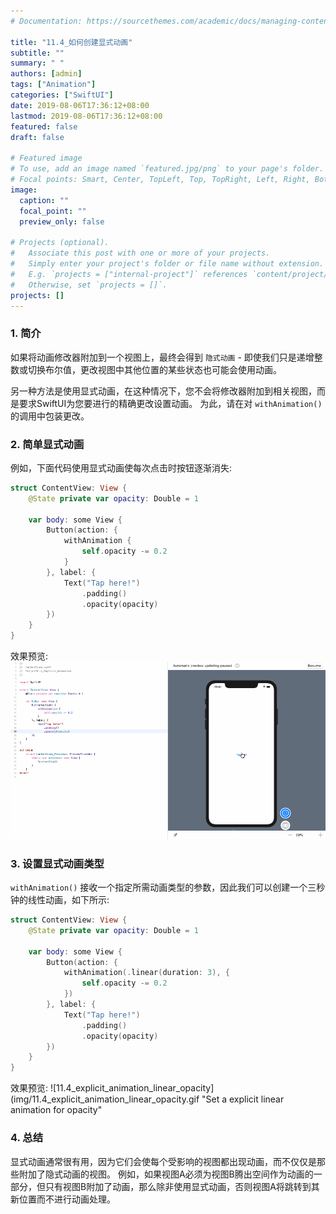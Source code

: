 ```yaml
---
# Documentation: https://sourcethemes.com/academic/docs/managing-content/

title: "11.4_如何创建显式动画"
subtitle: ""
summary: " "
authors: [admin]
tags: ["Animation"]
categories: ["SwiftUI"]
date: 2019-08-06T17:36:12+08:00
lastmod: 2019-08-06T17:36:12+08:00
featured: false
draft: false

# Featured image
# To use, add an image named `featured.jpg/png` to your page's folder.
# Focal points: Smart, Center, TopLeft, Top, TopRight, Left, Right, BottomLeft, Bottom, BottomRight.
image:
  caption: ""
  focal_point: ""
  preview_only: false

# Projects (optional).
#   Associate this post with one or more of your projects.
#   Simply enter your project's folder or file name without extension.
#   E.g. `projects = ["internal-project"]` references `content/project/deep-learning/index.md`.
#   Otherwise, set `projects = []`.
projects: []
---
```

<!-- more -->
### 1. 简介
如果将动画修改器附加到一个视图上，最终会得到 `隐式动画` - 即使我们只是递增整数或切换布尔值，更改视图中其他位置的某些状态也可能会使用动画。

另一种方法是使用显式动画，在这种情况下，您不会将修改器附加到相关视图，而是要求SwiftUI为您要进行的精确更改设置动画。 为此，请在对 `withAnimation()` 的调用中包装更改。

### 2. 简单显式动画
例如，下面代码使用显式动画使每次点击时按钮逐渐消失:
```swift
struct ContentView: View {
    @State private var opacity: Double = 1

    var body: some View {
        Button(action: {
            withAnimation {
                self.opacity -= 0.2
            }
        }, label: {
            Text("Tap here!")
                .padding()
                .opacity(opacity)
        })
    }
}
```
效果预览:
![11.4_explicit_animation_opacity](img/11.4_explicit_animation_opacity.gif "Set a explicit animation for opacity")

### 3. 设置显式动画类型
`withAnimation()` 接收一个指定所需动画类型的参数，因此我们可以创建一个三秒钟的线性动画，如下所示:
```swift
struct ContentView: View {
    @State private var opacity: Double = 1

    var body: some View {
        Button(action: {
            withAnimation(.linear(duration: 3), {
                self.opacity -= 0.2
            })
        }, label: {
            Text("Tap here!")
                .padding()
                .opacity(opacity)
        })
    }
}
```
效果预览:
![11.4_explicit_animation_linear_opacity](img/11.4_explicit_animation_linear_opacity.gif "Set a explicit linear animation for opacity"

### 4. 总结
显式动画通常很有用，因为它们会使每个受影响的视图都出现动画，而不仅仅是那些附加了隐式动画的视图。 例如，如果视图A必须为视图B腾出空间作为动画的一部分，但只有视图B附加了动画，那么除非使用显式动画，否则视图A将跳转到其新位置而不进行动画处理。